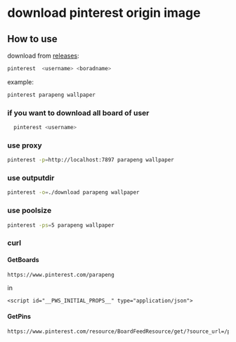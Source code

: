 # download pinterest origin image

## How to use
download from [releases](https://github.com/pzx521521/pinterest-download/releases/):

```bash
pinterest  <username> <boradname> 
```
example:
```bash
pinterest parapeng wallpaper 
```
### if you want to download all board of user
```bash
  pinterest <username>
```
### use proxy
```bash
pinterest -p=http://localhost:7897 parapeng wallpaper 
```
### use outputdir
```bash
pinterest -o=./download parapeng wallpaper 
```

### use poolsize
```bash
pinterest -ps=5 parapeng wallpaper 
```

### curl

#### GetBoards
```bash
https://www.pinterest.com/parapeng
```
in
```
<script id="__PWS_INITIAL_PROPS__" type="application/json">
```
#### GetPins
```bash
https://www.pinterest.com/resource/BoardFeedResource/get/?source_url=/parapeng/wallpaper/&data={"options":{"board_id":"946107902908880006","board_url":"/parapeng/wallpaper/","page_size":250}}
```